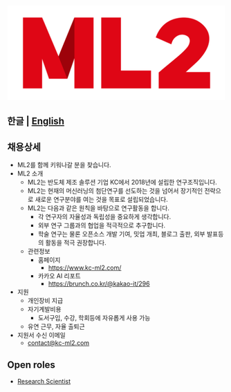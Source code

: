 ![ML2 Logo](logo/PNG/logo_full.png)

한글 | [English](README_en.md)
---
## 채용상세
* ML2를 함께 키워나갈 분을 찾습니다.
* ML2 소개
  * ML2는 반도체 제조 솔루션 기업 KC에서 2018년에 설립한 연구조직입니다.
  * ML2는 현재의 머신러닝의 첨단연구를 선도하는 것을 넘어서 장기적인 전략으로 새로운 연구분야를 여는 것을 목표로 설립되었습니다.
  * ML2는 다음과 같은 원칙을 바탕으로 연구활동을 합니다.
    * 각 연구자의 자율성과 독립성을 중요하게 생각합니다.
    * 외부 연구 그룹과의 협업을 적극적으로 추구합니다.
    * 학술 연구는 물론 오픈소스 개발 기여, 밋업 개최, 블로그 출판, 외부 발표등의 활동을 적극 권장합니다.
  * 관련정보
    * 홈페이지
      * https://www.kc-ml2.com/
    * 카카오 AI 리포트
      * https://brunch.co.kr/@kakao-it/296
* 지원
  * 개인장비 지급
  * 자기계발비용
    * 도서구입, 수강, 학회등에 자유롭게 사용 가능
  * 유연 근무, 자율 출퇴근
* 지원서 수신 이메일
  * contact@kc-ml2.com

## Open roles
* [Research Scientist](jd-rs-kr.md)
